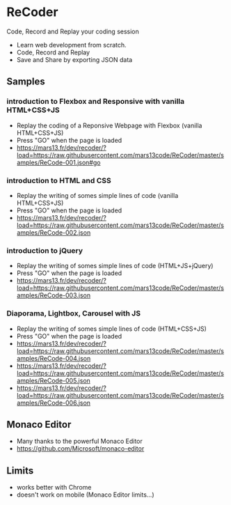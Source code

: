 # ReCoder

Code, Record and Replay your coding session

* Learn web development from scratch.
* Code, Record and Replay
* Save and Share by exporting JSON data

## Samples

### introduction to Flexbox and Responsive with vanilla HTML+CSS+JS

* Replay the coding of a Reponsive Webpage with Flexbox (vanilla HTML+CSS+JS)
* Press "GO" when the page is loaded
* https://mars13.fr/dev/recoder/?load=https://raw.githubusercontent.com/mars13code/ReCoder/master/samples/ReCode-001.json#go

### introduction to HTML and CSS

* Replay the writing of somes simple lines of code  (vanilla HTML+CSS+JS)
* Press "GO" when the page is loaded
* https://mars13.fr/dev/recoder/?load=https://raw.githubusercontent.com/mars13code/ReCoder/master/samples/ReCode-002.json

### introduction to jQuery

* Replay the writing of somes simple lines of code  (HTML+JS+jQuery)
* Press "GO" when the page is loaded
* https://mars13.fr/dev/recoder/?load=https://raw.githubusercontent.com/mars13code/ReCoder/master/samples/ReCode-003.json

### Diaporama, Lightbox, Carousel with JS

* Replay the writing of somes simple lines of code  (HTML+CSS+JS)
* Press "GO" when the page is loaded
* https://mars13.fr/dev/recoder/?load=https://raw.githubusercontent.com/mars13code/ReCoder/master/samples/ReCode-004.json
* https://mars13.fr/dev/recoder/?load=https://raw.githubusercontent.com/mars13code/ReCoder/master/samples/ReCode-005.json
* https://mars13.fr/dev/recoder/?load=https://raw.githubusercontent.com/mars13code/ReCoder/master/samples/ReCode-006.json

## Monaco Editor

* Many thanks to the powerful Monaco Editor
* https://github.com/Microsoft/monaco-editor


## Limits

* works better with Chrome
* doesn't work on mobile (Monaco Editor limits...)
